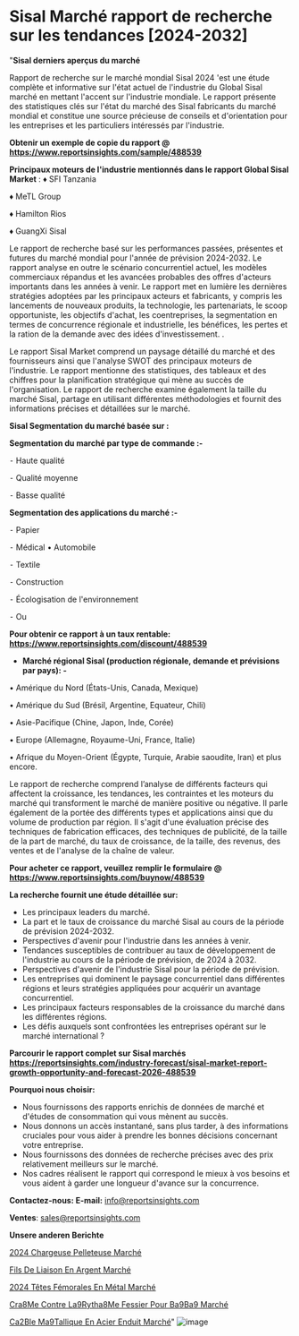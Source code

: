  # Sisal Marché rapport de recherche sur les tendances [2024-2032]

"<strong>Sisal derniers aperçus du marché</strong>

Rapport de recherche sur le marché mondial Sisal 2024 'est une étude complète et informative sur l'état actuel de l'industrie du Global Sisal marché en mettant l'accent sur l'industrie mondiale. Le rapport présente des statistiques clés sur l'état du marché des Sisal fabricants du marché mondial et constitue une source précieuse de conseils et d'orientation pour les entreprises et les particuliers intéressés par l'industrie.

<strong>Obtenir un exemple de copie du rapport @ <a href=https://www.reportsinsights.com/sample/488539>https://www.reportsinsights.com/sample/488539</a></strong>

<strong>Principaux moteurs de l'industrie mentionnés dans le rapport Global Sisal Market</strong> :
♦ SFI Tanzania

♦ MeTL Group

♦ Hamilton Rios

♦ GuangXi Sisal

Le rapport de recherche basé sur les performances passées, présentes et futures du marché mondial pour l'année de prévision 2024-2032. Le rapport analyse en outre le scénario concurrentiel actuel, les modèles commerciaux répandus et les avancées probables des offres d'acteurs importants dans les années à venir. Le rapport met en lumière les dernières stratégies adoptées par les principaux acteurs et fabricants, y compris les lancements de nouveaux produits, la technologie, les partenariats, le scoop opportuniste, les objectifs d'achat, les coentreprises, la segmentation en termes de concurrence régionale et industrielle, les bénéfices, les pertes et la ration de la demande avec des idées d'investissement. .

Le rapport Sisal Market comprend un paysage détaillé du marché et des fournisseurs ainsi que l'analyse SWOT des principaux moteurs de l'industrie. Le rapport mentionne des statistiques, des tableaux et des chiffres pour la planification stratégique qui mène au succès de l'organisation. Le rapport de recherche examine également la taille du marché Sisal, partage en utilisant différentes méthodologies et fournit des informations précises et détaillées sur le marché.

<strong>Sisal Segmentation du marché basée sur :</strong>

<strong>Segmentation du marché par type de commande :-</strong>

⁃ Haute qualité

⁃ Qualité moyenne

⁃ Basse qualité

<strong>Segmentation des applications du marché :-</strong>

⁃ Papier

⁃ Médical
• Automobile

⁃ Textile

⁃ Construction

⁃ Écologisation de l'environnement

⁃ Ou

<strong>Pour obtenir ce rapport à un taux rentable: <a href=https://www.reportsinsights.com/discount/488539>https://www.reportsinsights.com/discount/488539</a></strong>
<ul>
  <li><strong>Marché régional Sisal (production régionale, demande et prévisions par pays): -</strong></li>
</ul>
• Amérique du Nord (États-Unis, Canada, Mexique)

• Amérique du Sud (Brésil, Argentine, Equateur, Chili)

• Asie-Pacifique (Chine, Japon, Inde, Corée)

• Europe (Allemagne, Royaume-Uni, France, Italie)

• Afrique du Moyen-Orient (Égypte, Turquie, Arabie saoudite, Iran) et plus encore.

Le rapport de recherche comprend l’analyse de différents facteurs qui affectent la croissance, les tendances, les contraintes et les moteurs du marché qui transforment le marché de manière positive ou négative. Il parle également de la portée des différents types et applications ainsi que du volume de production par région. Il s'agit d'une évaluation précise des techniques de fabrication efficaces, des techniques de publicité, de la taille de la part de marché, du taux de croissance, de la taille, des revenus, des ventes et de l'analyse de la chaîne de valeur.

<strong>Pour acheter ce rapport, veuillez remplir le formulaire @   <a href=https://www.reportsinsights.com/buynow/488539>https://www.reportsinsights.com/buynow/488539</a></strong>

<strong>La recherche fournit une étude détaillée sur:</strong>
<ul>
  <li>Les principaux leaders du marché.</li>
  <li>La part et le taux de croissance du marché Sisal au cours de la période de prévision 2024-2032.</li>
  <li>Perspectives d'avenir pour l'industrie dans les années à venir.</li>
  <li>Tendances susceptibles de contribuer au taux de développement de l'industrie au cours de la période de prévision, de 2024 à 2032.</li>
  <li>Perspectives d'avenir de l'industrie Sisal pour la période de prévision.</li>
  <li>Les entreprises qui dominent le paysage concurrentiel dans différentes régions et leurs stratégies appliquées pour acquérir un avantage concurrentiel.</li>
  <li>Les principaux facteurs responsables de la croissance du marché dans les différentes régions.</li>
  <li>Les défis auxquels sont confrontées les entreprises opérant sur le marché international ?</li>
</ul>

<strong>Parcourir le rapport complet sur Sisal marchés <a href=https://reportsinsights.com/industry-forecast/sisal-market-report-growth-opportunity-and-forecast-2026-488539>https://reportsinsights.com/industry-forecast/sisal-market-report-growth-opportunity-and-forecast-2026-488539</a></strong>

<strong>Pourquoi nous choisir:</strong>
<ul>
  <li>Nous fournissons des rapports enrichis de données de marché et d'études de consommation qui vous mènent au succès.</li>
  <li>Nous donnons un accès instantané, sans plus tarder, à des informations cruciales pour vous aider à prendre les bonnes décisions concernant votre entreprise.</li>
  <li>Nous fournissons des données de recherche précises avec des prix relativement meilleurs sur le marché.</li>
  <li>Nos cadres réalisent le rapport qui correspond le mieux à vos besoins et vous aident à garder une longueur d'avance sur la concurrence.</li>
</ul>
<strong>Contactez-nous:
</strong><strong>E-mail:</strong> <a href=mailto:info@reportsinsights.com>info@reportsinsights.com</a>

<strong>Ventes</strong>: <a href=mailto:sales@reportsinsights.com>sales@reportsinsights.com</a>

<strong>Unsere anderen Berichte</strong>

<a href=https://www.linkedin.com/pulse/2024-chargeuse-pelleteuse-march%C3%A9-analyse-kxtec/>2024 Chargeuse Pelleteuse Marché</a>

<a href=https://www.linkedin.com/pulse/fils-de-liaison-en-argent-march%C3%A9-la-taille-cswhc/>Fils De Liaison En Argent Marché</a>

<a href=https://www.linkedin.com/pulse/2024-têtes-fémorales-en-métal-marché-analyse-eehfc/>2024 Têtes Fémorales En Métal Marché</a>

<a href=https://www.linkedin.com/pulse/cr%C3%A8me-contre-l%C3%A9ryth%C3%A8me-fessier-pour-b%C3%A9b%C3%A9-march%C3%A9-lvnif/>Cra8Me Contre La9Rytha8Me Fessier Pour Ba9Ba9 Marché</a>

<a href=https://www.linkedin.com/pulse/c%C3%A2ble-m%C3%A9tallique-en-acier-enduit-march%C3%A9-analyse-t9yfc/>Ca2Ble Ma9Tallique En Acier Enduit Marché</a>"
![image](https://github.com/daminid12/RImarket/assets/158430485/f168bfe7-149c-449c-a608-a00e28fbbf38)
